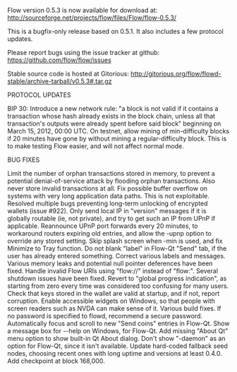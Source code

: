 Flow version 0.5.3 is now available for download at:
http://sourceforge.net/projects/flow/files/Flow/flow-0.5.3/

This is a bugfix-only release based on 0.5.1.
It also includes a few protocol updates.

Please report bugs using the issue tracker at github:
https://github.com/flow/flow/issues

Stable source code is hosted at Gitorious:
http://gitorious.org/flow/flowd-stable/archive-tarball/v0.5.3#.tar.gz

PROTOCOL UPDATES

BIP 30: Introduce a new network rule: "a block is not valid if it contains a transaction whose hash already exists in the block chain, unless all that transaction's outputs were already spent before said block" beginning on March 15, 2012, 00:00 UTC.
On testnet, allow mining of min-difficulty blocks if 20 minutes have gone by without mining a regular-difficulty block. This is to make testing Flow easier, and will not affect normal mode.

BUG FIXES

Limit the number of orphan transactions stored in memory, to prevent a potential denial-of-service attack by flooding orphan transactions. Also never store invalid transactions at all.
Fix possible buffer overflow on systems with very long application data paths. This is not exploitable.
Resolved multiple bugs preventing long-term unlocking of encrypted wallets
(issue #922).
Only send local IP in "version" messages if it is globally routable (ie, not private), and try to get such an IP from UPnP if applicable.
Reannounce UPnP port forwards every 20 minutes, to workaround routers expiring old entries, and allow the -upnp option to override any stored setting.
Skip splash screen when -min is used, and fix Minimize to Tray function.
Do not blank "label" in Flow-Qt "Send" tab, if the user has already entered something.
Correct various labels and messages.
Various memory leaks and potential null pointer deferences have been fixed.
Handle invalid Flow URIs using "flow://" instead of "flow:".
Several shutdown issues have been fixed.
Revert to "global progress indication", as starting from zero every time was considered too confusing for many users.
Check that keys stored in the wallet are valid at startup, and if not, report corruption.
Enable accessible widgets on Windows, so that people with screen readers such as NVDA can make sense of it.
Various build fixes.
If no password is specified to flowd, recommend a secure password.
Automatically focus and scroll to new "Send coins" entries in Flow-Qt.
Show a message box for --help on Windows, for Flow-Qt.
Add missing "About Qt" menu option to show built-in Qt About dialog.
Don't show "-daemon" as an option for Flow-Qt, since it isn't available.
Update hard-coded fallback seed nodes, choosing recent ones with long uptime and versions at least 0.4.0.
Add checkpoint at block 168,000.
